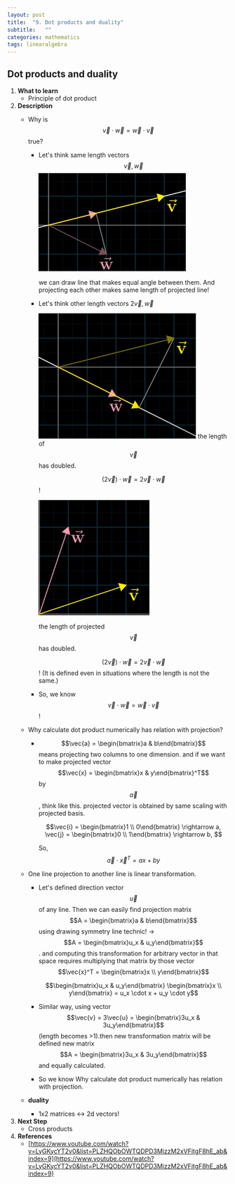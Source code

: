 ```yaml
---
layout: post
title:  "9. Dot products and duality"
subtitle:   ""
categories: mathematics
tags: linearalgebra
---
```

## Dot products and duality

1. **What to learn**
    - Principle of dot product
2. **Description**
    - Why is $$\vec{v} \cdot \vec{w} = \vec{w} \cdot \vec{v}$$ true?
        - Let's think same length vectors $$\vec{v},\vec{w}$$
            ![linear_algebra_1.PNG](/assets/img/linear_algebra_1.PNG)

            we can draw line that makes equal angle between them. And projecting each other makes same length of projected line!

        - Let's think other length vectors $2\vec{v},\vec{w}$

            ![linear_algebra_2.PNG](/assets/img/linear_algebra_2.PNG)
            the length of $$\vec{v}$$  has doubled.

            $$(2\vec{v})\cdot\vec{w} = 2 \vec{v}\cdot\vec{w}$$! 

            ![linear_algebra_3.PNG](/assets/img/linear_algebra_3.PNG)

            the length of projected $$\vec{v}$$ has doubled.

            $$(2\vec{v})\cdot\vec{w} = 2 \vec{v}\cdot\vec{w}$$! (It is defined even in situations where the length is not the same.)

        - So, we know $$\vec{v} \cdot \vec{w} = \vec{w} \cdot \vec{v}$$!
    - Why calculate dot product numerically has relation with projection?
        - $$\vec{a} = \begin{bmatrix}a & b\end{bmatrix}$$ means projecting two columns to one dimension. and if we want to make projected vector $$\vec{x} = \begin{bmatrix}x & y\end{bmatrix}^T$$by $$\vec{a}$$, think like this. projected vector is obtained by same scaling with projected basis.

            $$\vec{i} = \begin{bmatrix}1 \\ 0\end{bmatrix} \rightarrow a, \vec{j} = \begin{bmatrix}0 \\ 1\end{bmatrix} \rightarrow b, $$

             So, $$\vec{a}\cdot\vec{x}^T = ax+by$$

    - One line projection to another line is linear transformation.
        - Let's defined direction vector $$\vec{u}$$ of any line. Then we can easily find projection matrix$$A = \begin{bmatrix}a & b\end{bmatrix}$$ using drawing symmetry line technic! → $$A = \begin{bmatrix}u_x & u_y\end{bmatrix}$$. and computing this transformation for arbitrary vector in that space requires multiplying that matrix by those vector $$\vec{x}^T = \begin{bmatrix}x \\ y\end{bmatrix}$$

            $$\begin{bmatrix}u_x & u_y\end{bmatrix} \begin{bmatrix}x \\ y\end{bmatrix} = u_x \cdot x + u_y \cdot y$$

        - Similar way, using vector $$\vec{v} = 3\vec{u} = \begin{bmatrix}3u_x & 3u_y\end{bmatrix}$$(length becomes >1).then new transformation matrix will be defined new matrix $$A = \begin{bmatrix}3u_x & 3u_y\end{bmatrix}$$ and equally calculated.
        - So we know Why calculate dot product numerically has relation with projection.
    - **duality**
        - 1x2 matrices ↔  2d vectors!
3. **Next Step**
    - Cross products
4. **References**
    - [https://www.youtube.com/watch?v=LyGKycYT2v0&list=PLZHQObOWTQDPD3MizzM2xVFitgF8hE_ab&index=9](https://www.youtube.com/watch?v=LyGKycYT2v0&list=PLZHQObOWTQDPD3MizzM2xVFitgF8hE_ab&index=9)